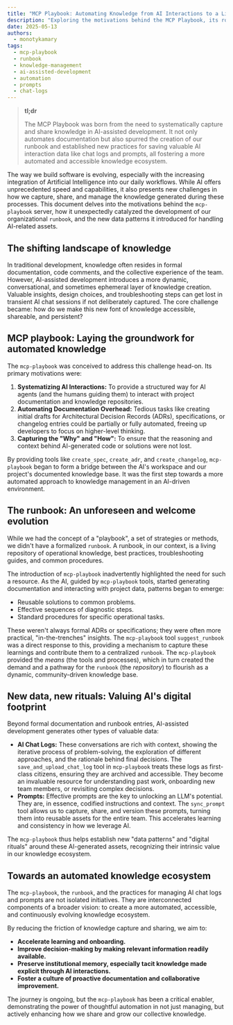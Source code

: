 ```yaml
---
title: "MCP Playbook: Automating Knowledge from AI Interactions to a Living Runbook"
description: "Exploring the motivations behind the MCP Playbook, its role in establishing a dynamic runbook, and new patterns for capturing AI-generated knowledge like chat logs and prompts."
date: 2025-05-13
authors:
  - monotykamary
tags:
  - mcp-playbook
  - runbook
  - knowledge-management
  - ai-assisted-development
  - automation
  - prompts
  - chat-logs
---
```


> **tl;dr**
>
> The MCP Playbook was born from the need to systematically capture and share knowledge in AI-assisted development. It not only automates documentation but also spurred the creation of our runbook and established new practices for saving valuable AI interaction data like chat logs and prompts, all fostering a more automated and accessible knowledge ecosystem.

The way we build software is evolving, especially with the increasing integration of Artificial Intelligence into our daily workflows. While AI offers unprecedented speed and capabilities, it also presents new challenges in how we capture, share, and manage the knowledge generated during these processes. This document delves into the motivations behind the `mcp-playbook` server, how it unexpectedly catalyzed the development of our organizational `runbook`, and the new data patterns it introduced for handling AI-related assets.

## The shifting landscape of knowledge

In traditional development, knowledge often resides in formal documentation, code comments, and the collective experience of the team. However, AI-assisted development introduces a more dynamic, conversational, and sometimes ephemeral layer of knowledge creation. Valuable insights, design choices, and troubleshooting steps can get lost in transient AI chat sessions if not deliberately captured. The core challenge became: how do we make this new font of knowledge accessible, shareable, and persistent?

## MCP playbook: Laying the groundwork for automated knowledge

The `mcp-playbook` was conceived to address this challenge head-on. Its primary motivations were:

1. **Systematizing AI Interactions:** To provide a structured way for AI agents (and the humans guiding them) to interact with project documentation and knowledge repositories.
2. **Automating Documentation Overhead:** Tedious tasks like creating initial drafts for Architectural Decision Records (ADRs), specifications, or changelog entries could be partially or fully automated, freeing up developers to focus on higher-level thinking.
3. **Capturing the "Why" and "How":** To ensure that the reasoning and context behind AI-generated code or solutions were not lost.

By providing tools like `create_spec`, `create_adr`, and `create_changelog`, `mcp-playbook` began to form a bridge between the AI's workspace and our project's documented knowledge base. It was the first step towards a more automated approach to knowledge management in an AI-driven environment.

## The runbook: An unforeseen and welcome evolution

While we had the concept of a "playbook", a set of strategies or methods, we didn't have a formalized `runbook`. A runbook, in our context, is a living repository of operational knowledge, best practices, troubleshooting guides, and common procedures.

The introduction of `mcp-playbook` inadvertently highlighted the need for such a resource. As the AI, guided by `mcp-playbook` tools, started generating documentation and interacting with project data, patterns began to emerge:

* Reusable solutions to common problems.
* Effective sequences of diagnostic steps.
* Standard procedures for specific operational tasks.

These weren't always formal ADRs or specifications; they were often more practical, "in-the-trenches" insights. The `mcp-playbook` tool `suggest_runbook` was a direct response to this, providing a mechanism to capture these learnings and contribute them to a centralized `runbook`. The `mcp-playbook` provided the *means* (the tools and processes), which in turn created the demand and a pathway for the `runbook` (the *repository*) to flourish as a dynamic, community-driven knowledge base.

## New data, new rituals: Valuing AI's digital footprint

Beyond formal documentation and runbook entries, AI-assisted development generates other types of valuable data:

* **AI Chat Logs:** These conversations are rich with context, showing the iterative process of problem-solving, the exploration of different approaches, and the rationale behind final decisions. The `save_and_upload_chat_log` tool in `mcp-playbook` treats these logs as first-class citizens, ensuring they are archived and accessible. They become an invaluable resource for understanding past work, onboarding new team members, or revisiting complex decisions.
* **Prompts:** Effective prompts are the key to unlocking an LLM's potential. They are, in essence, codified instructions and context. The `sync_prompt` tool allows us to capture, share, and version these prompts, turning them into reusable assets for the entire team. This accelerates learning and consistency in how we leverage AI.

The `mcp-playbook` thus helps establish new "data patterns" and "digital rituals" around these AI-generated assets, recognizing their intrinsic value in our knowledge ecosystem.

## Towards an automated knowledge ecosystem

The `mcp-playbook`, the `runbook`, and the practices for managing AI chat logs and prompts are not isolated initiatives. They are interconnected components of a broader vision: to create a more automated, accessible, and continuously evolving knowledge ecosystem.

By reducing the friction of knowledge capture and sharing, we aim to:

* **Accelerate learning and onboarding.**
* **Improve decision-making by making relevant information readily available.**
* **Preserve institutional memory, especially tacit knowledge made explicit through AI interactions.**
* **Foster a culture of proactive documentation and collaborative improvement.**

The journey is ongoing, but the `mcp-playbook` has been a critical enabler, demonstrating the power of thoughtful automation in not just managing, but actively enhancing how we share and grow our collective knowledge.
